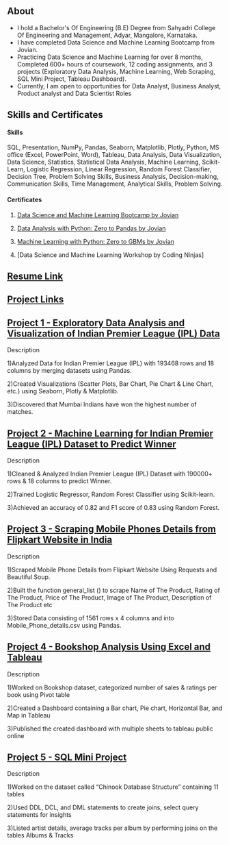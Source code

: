 ## About

- I hold a Bachelor's Of Engineering (B.E) Degree from Sahyadri College Of Engineering and Management, Adyar, Mangalore, Karnataka.
- I have completed Data Science and Machine Learning Bootcamp from Jovian.
- Practicing Data Science and Machine Learning for over 8 months, Completed 600+ hours of coursework, 12 coding assignments, and 3 projects (Exploratory Data Analysis, Machine Learning, Web Scraping, SQL Mini Project, Tableau Dashboard).
- Currently, I am open to opportunities for Data Analyst, Business Analyst, Product analyst and Data Scientist Roles
 
## Skills and Certificates

#### Skills

SQL, Presentation, NumPy, Pandas, Seaborn, Matplotlib, Plotly, Python, MS office (Excel, PowerPoint, Word), Tableau, Data Analysis, Data Visualization, Data Science, Statistics, Statistical Data Analysis, Machine Learning, Scikit-Learn, Logistic Regression, Linear Regression, Random Forest Classifier, Decision Tree, Problem Solving Skills, Business Analysis, Decision-making, Communication Skills, Time Management, Analytical Skills, Problem Solving.

#### Certificates

1) [Data Science and Machine Learning Bootcamp by Jovian](https://jovian.com/certificate/MFQTQNZUGE)

2) [Data Analysis with Python: Zero to Pandas by Jovian](https://jovian.com/certificate/MFQTQMZVHA)

3) [Machine Learning with Python: Zero to GBMs by Jovian](https://jovian.com/certificate/MFQTQMZZGI)

4) [Data Science and Machine Learning Workshop by Coding Ninjas]


## [Resume Link](https://docs.google.com/document/d/1TMl5datitIlwpgB8ZeFtK1wL9fNAyS7v/edit?usp=sharing&ouid=116233464878335893022&rtpof=true&sd=true)

## [Project Links](https://jovian.com/prajwalkarmarkar)

## [Project 1 - Exploratory Data Analysis and Visualization of Indian Premier League (IPL) Data](https://jovian.com/prajwalkarmarkar/ipl-detail-data-analysis)

Description

1)Analyzed Data for Indian Premier League (IPL) with 193468 rows and 18 columns by merging datasets using Pandas.

2)Created Visualizations (Scatter Plots, Bar Chart, Pie Chart & Line Chart, etc.) using Seaborn, Plotly & Matplotlib.

3)Discovered that Mumbai Indians have won the highest number of matches.

## [Project 2 - Machine Learning for Indian Premier League (IPL) Dataset to Predict Winner](https://jovian.com/prajwalkarmarkar/ipl-detail-data-analysis-and-machine-learning)

Description

1)Cleaned & Analyzed Indian Premier League (IPL) Dataset with 190000+ rows & 18 columns to predict Winner.

2)Trained Logistic Regressor, Random Forest Classifier using Scikit-learn.

3)Achieved an accuracy of 0.82 and F1 score of 0.83 using Random Forest.

## [Project 3 - Scraping Mobile Phones Details from Flipkart Website in India](https://jovian.com/prajwalkarmarkar/scraping-flipkart-details-of-mobile-phones-in-india-ff72b)
Description

1)Scraped Mobile Phone Details from Flipkart Website Using Requests and Beautiful Soup.

2)Built the function general_list () to scrape Name of The Product, Rating of The Product, Price of The Product, Image of The Product, Description of The Product etc

3)Stored Data consisting of 1561 rows x 4 columns and into Mobile_Phone_details.csv using Pandas.

## [Project 4 - Bookshop Analysis Using Excel and Tableau](https://public.tableau.com/app/profile/prajwal.karmarkar.g./viz/PrajwalKarmarkarGTablueauAssignment/BookShopDataAnalysisByPrajwalPage-1)

Description

1)Worked on Bookshop dataset, categorized number of sales & ratings per book using Pivot table

2)Created a Dashboard containing a Bar chart, Pie chart, Horizontal Bar, and Map in Tableau

3)Published the created dashboard with multiple sheets to tableau public online

## [Project 5 - SQL Mini Project](https://jovian.com/prajwalkarmarkar/sql)

Description

1)Worked on the dataset called “Chinook Database Structure” containing 11 tables

2)Used DDL, DCL, and DML statements to create joins, select query statements for insights 

3)Listed artist details, average tracks per album by performing joins on the tables Albums & Tracks

